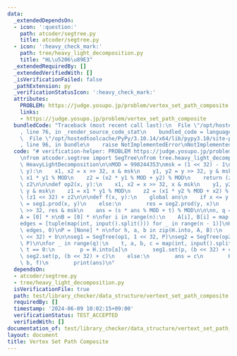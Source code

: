 ```yaml
---
data:
  _extendedDependsOn:
  - icon: ':question:'
    path: atcoder/segtree.py
    title: atcoder/segtree.py
  - icon: ':heavy_check_mark:'
    path: tree/heavy_light_decomposition.py
    title: "HL\u5206\u89E3"
  _extendedRequiredBy: []
  _extendedVerifiedWith: []
  _isVerificationFailed: false
  _pathExtension: py
  _verificationStatusIcon: ':heavy_check_mark:'
  attributes:
    PROBLEM: https://judge.yosupo.jp/problem/vertex_set_path_composite
    links:
    - https://judge.yosupo.jp/problem/vertex_set_path_composite
  bundledCode: "Traceback (most recent call last):\n  File \"/opt/hostedtoolcache/PyPy/3.10.14/x64/lib/pypy3.10/site-packages/onlinejudge_verify/documentation/build.py\"\
    , line 76, in _render_source_code_stat\n    bundled_code = language.bundle(\n\
    \  File \"/opt/hostedtoolcache/PyPy/3.10.14/x64/lib/pypy3.10/site-packages/onlinejudge_verify/languages/python.py\"\
    , line 96, in bundle\n    raise NotImplementedError\nNotImplementedError\n"
  code: "# verification-helper: PROBLEM https://judge.yosupo.jp/problem/vertex_set_path_composite\n\
    \nfrom atcoder.segtree import SegTree\nfrom tree.heavy_light_decomposition import\
    \ HeavyLightDecomposition\n\nMOD = 998244353\nmsk = (1 << 32) - 1\n\n\ndef op1(x,\
    \ y):\n    x1, x2 = x >> 32, x & msk\n    y1, y2 = y >> 32, y & msk\n    z1 =\
    \ x1 * y1 % MOD\n    z2 = (x2 * y1 % MOD + y2) % MOD\n    return (z1 << 32) +\
    \ z2\n\n\ndef op2(x, y):\n    x1, x2 = x >> 32, x & msk\n    y1, y2 = y >> 32,\
    \ y & msk\n    z1 = x1 * y1 % MOD\n    z2 = (x1 * y2 % MOD + x2) % MOD\n    return\
    \ (z1 << 32) + z2\n\n\ndef f(x, y):\n    global ans\n    if x <= y:\n        res\
    \ = seg1.prod(x, y)\n    else:\n        res = seg2.prod(y, x)\n    s, t = res\
    \ >> 32, res & msk\n    ans = (s * ans % MOD + t) % MOD\n\n\nn, q = map(int, input().split())\n\
    A = [0] * n\nB = [0] * n\nfor i in range(n):\n    A[i], B[i] = map(int, input().split())\n\
    edges = [tuple(map(int, input().split())) for _ in range(n - 1)]\nH = HeavyLightDecomposition(n,\
    \ edges, 0)\nP = [None] * n\nfor h, a, b in zip(H.into, A, B):\n    P[h] = (a\
    \ << 32) + b\n\nseg1 = SegTree(op1, 1 << 32, P)\nseg2 = SegTree(op2, 1 << 32,\
    \ P)\n\nfor _ in range(q):\n    t, a, b, c = map(int, input().split())\n    if\
    \ t == 0:\n        p = H.into[a]\n        seg1.set(p, (b << 32) + c)\n       \
    \ seg2.set(p, (b << 32) + c)\n    else:\n        ans = c\n        H.path_noncommutative_query(a,\
    \ b, f)\n        print(ans)\n"
  dependsOn:
  - atcoder/segtree.py
  - tree/heavy_light_decomposition.py
  isVerificationFile: true
  path: test/library_checker/data_structure/vertext_set_path_composite.test.py
  requiredBy: []
  timestamp: '2024-06-09 10:02:15+09:00'
  verificationStatus: TEST_ACCEPTED
  verifiedWith: []
documentation_of: test/library_checker/data_structure/vertext_set_path_composite.test.py
layout: document
title: Vertex Set Path Composite
---
```

